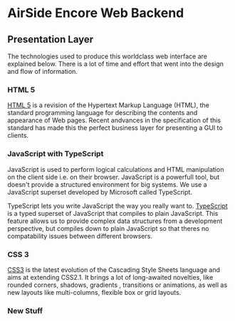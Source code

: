 # AirSide Encore Web Backend

## Presentation Layer

The technologies used to produce this worldclass web interface are explained below. There is a lot of time and effort that went into the design and flow of information.

### HTML 5

[HTML 5](http://en.wikipedia.org/wiki/HTML5) is a revision of the Hypertext Markup Language (HTML), the standard programming language for describing the contents and appearance of Web pages. Recent andvances in the specification of this standard has made this the perfect business layer for presenting a GUI to clients. 

### JavaScript with TypeScript

JavaScript is used to perform logical calculations and HTML manipulation on the client side i.e. on their browser. JavaScript is a powerfull tool, but doesn't provide a structured environment for big systems. We use a JavaScript superset developed by Microsoft called TypeScript.

TypeScript lets you write JavaScript the way you really want to. [TypeScript](http://www.typescriptlang.org/) is a typed superset of JavaScript that compiles to plain JavaScript. This feature allows us to provide complex data structures from a development perspective, but compiles down to plain JavaScript so that theres no compatability issues between different browsers.

### CSS 3

[CSS3](http://en.wikipedia.org/wiki/Cascading_Style_Sheets) is the latest evolution of the Cascading Style Sheets language and aims at extending CSS2.1. It brings a lot of long-awaited novelties, like rounded corners, shadows, gradients , transitions or animations, as well as new layouts like multi-columns, flexible box or grid layouts.

### New Stuff
